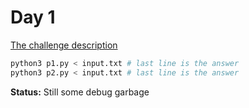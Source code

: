 # Day 1

[The challenge description](https://adventofcode.com/2024/day/1)

```sh
python3 p1.py < input.txt # last line is the answer
python3 p2.py < input.txt # last line is the answer
```

**Status:** Still some debug garbage

